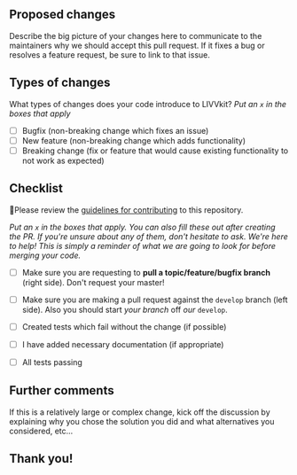 ## Proposed changes

Describe the big picture of your changes here to communicate to the maintainers 
why we should accept this pull request. If it fixes a bug or resolves a feature 
request, be sure to link to that issue.

## Types of changes

What types of changes does your code introduce to LIVVkit?
_Put an `x` in the boxes that apply_

- [ ] Bugfix (non-breaking change which fixes an issue)
- [ ] New feature (non-breaking change which adds functionality)
- [ ] Breaking change (fix or feature that would cause existing functionality to 
      not work as expected)

## Checklist
🚨Please review the [guidelines for contributing](../docs/CONTRIBUTING.rst) to 
this repository.

_Put an `x` in the boxes that apply. You can also fill these out after creating 
the PR. If you're unsure about any of them, don't hesitate to ask. We're here to 
help! This is simply a reminder of what we are going to look for before merging 
your code._

- [ ] Make sure you are requesting to **pull a topic/feature/bugfix branch** (right side). Don't request your master!
- [ ] Make sure you are making a pull request against the `develop` branch (left side). Also you should start *your branch* off *our* `develop`.
- [ ] Created tests which fail without the change (if possible)
- [ ] I have added necessary documentation (if appropriate)
- [ ] All tests passing



## Further comments

If this is a relatively large or complex change, kick off the discussion by 
explaining why you chose the solution you did and what alternatives you 
considered, etc...



## Thank you!
